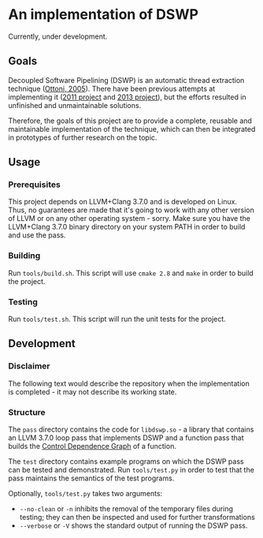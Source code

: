 An implementation of DSWP
=========================

Currently, under development.

Goals
-----

Decoupled Software Pipelining (DSWP) is an automatic thread extraction technique
([Ottoni, 2005][ottoni2005]). There have been previous attempts at implementing
it ([2011 project][2011-dswp-prj] and [2013 project][2013-dswp-prj]), but the
efforts resulted in unfinished and unmaintainable solutions.

Therefore, the goals of this project are to provide a complete, reusable and
maintainable implementation of the technique, which can then be integrated in
prototypes of further research on the topic.

Usage
-----

### Prerequisites

This project depends on LLVM+Clang 3.7.0 and is developed on Linux. Thus, no
guarantees are made that it's going to work with any other version of LLVM or on
any other operating system - sorry. Make sure you have the LLVM+Clang 3.7.0
binary directory on your system PATH in order to build and use the pass.

### Building

Run `tools/build.sh`. This script will use `cmake 2.8` and `make` in order to
build the project.

### Testing

Run `tools/test.sh`. This script will run the unit tests for the project.

Development
-----------

### Disclaimer

The following text would describe the repository when the implementation is
completed - it may not describe its working state.

### Structure

The `pass` directory contains the code for `libdswp.so` - a library that
contains an LLVM 3.7.0 loop pass that implements DSWP and a function pass that
builds the [Control Dependence Graph][cytron1989] of a function.

The `test` directory contains example programs on which the DSWP pass can be
tested and demonstrated. Run `tools/test.py` in order to test that the pass
maintains the semantics of the test programs.

Optionally, `tools/test.py` takes two arguments:

 * `--no-clean` or `-n` inhibits the removal of the temporary files during
   testing; they can then be inspected and used for further transformations
 * `--verbose` or `-V` shows the standard output of running the DSWP pass.

[ottoni2005]: (http://dl.acm.org/citation.cfm?id=1100543)
[2011-dswp-prj]: (http://www.cs.cmu.edu/~fuyaoz/courses/15745/)
[2013-dswp-prj]: (http://www.cs.cmu.edu/~avelingk/compilers/)
[cytron1989]: (http://dl.acm.org/citation.cfm?id=75280)

